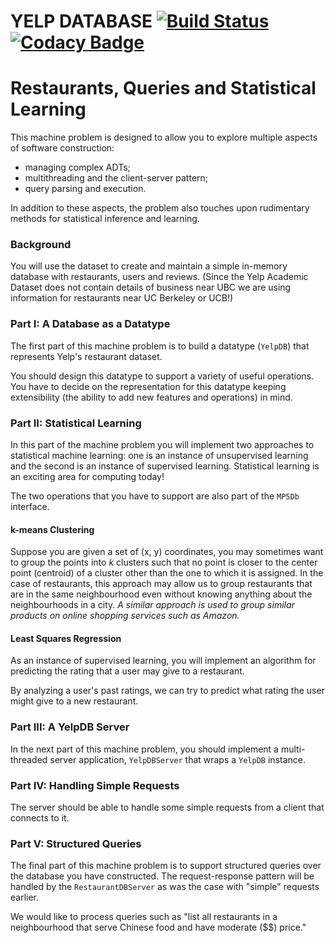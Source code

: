 # YELP DATABASE [![Build Status](https://travis-ci.com/adesouky/Yelp-Database.svg?branch=master)](https://travis-ci.com/adesouky/Yelp-Database) [![Codacy Badge](https://api.codacy.com/project/badge/Grade/6daa4114453346529a5c478e441a2201)](https://www.codacy.com?utm_source=github.com&amp;utm_medium=referral&amp;utm_content=CPEN-221/f17-mp5-megan-and-anas&amp;utm_campaign=Badge_Grade)



Restaurants, Queries and Statistical Learning
===

This machine problem is designed to allow you to explore multiple aspects of software construction:
+ managing complex ADTs;
+ multithreading and the client-server pattern;
+ query parsing and execution.

In addition to these aspects, the problem also touches upon rudimentary methods for statistical inference and learning.

### Background

You will use the dataset to create and maintain a simple in-memory database with restaurants, users and reviews. (Since the Yelp Academic Dataset does not contain details of business near UBC we are using information for restaurants near UC Berkeley or UCB!)


### Part I: A Database as a Datatype

The first part of this machine problem is to build a datatype (`YelpDB`) that represents Yelp's restaurant dataset.

You should design this datatype to support a variety of useful operations. You have to decide on the representation for this datatype keeping extensibility (the ability to add new features and operations) in mind.

### Part II: Statistical Learning

In this part of the machine problem you will implement two approaches to statistical machine learning: one is an instance of unsupervised learning and the second is an instance of supervised learning. Statistical learning is an exciting area for computing today!

The two operations that you have to support are also part of the `MP5Db` interface.

#### k-means Clustering

Suppose you are given a set of (x, y) coordinates, you may sometimes want to group the points into _k_ clusters such that no point is closer to the center point (centroid) of a cluster other than the one to which it is assigned. In the case of restaurants, this approach may allow us to group restaurants that are in the same neighbourhood even without knowing anything about the neighbourhoods in a city. _A similar approach is used to group similar products on online shopping services such as Amazon._


#### Least Squares Regression

As an instance of supervised learning, you will implement an algorithm for predicting the rating that a user may give to a restaurant.

By analyzing a user's past ratings, we can try to predict what rating the user might give to a new restaurant.


### Part III: A YelpDB Server

In the next part of this machine problem, you should implement a multi-threaded server application, `YelpDBServer` that wraps a `YelpDB` instance.


### Part IV: Handling Simple Requests

The server should be able to handle some simple requests from a client that connects to it.


### Part V: Structured Queries

The final part of this machine problem is to support structured queries over the database you have constructed. The request-response pattern will be handled by the `RestaurantDBServer` as was the case with "simple" requests earlier.

We would like to process queries such as "list all restaurants in a neighbourhood that serve Chinese food and have moderate ($$) price."

